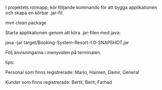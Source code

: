 I projektets rotmapp, kör följande kommando för att bygga applikationen och skapa en körbar .jar-fil:

mvn clean package

Starta applikationen genom att köra .jar-filen med java:

java -jar target/Booking-System-Resort-1.0-SNAPSHOT.jar

Följ anvisningarna i menyvalen på terminalen. 

tips: 

Personal som finns registrerade: Mario, Haimen, Damir, General

Kunder som finns registrerade: Bertil, Berit, Farhad

